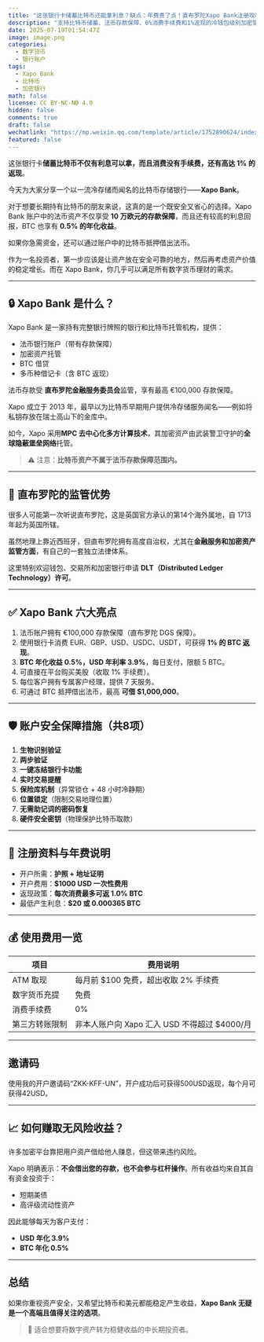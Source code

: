 ```yaml
---
title: "这张银行卡储蓄比特币还能拿利息？缺点：年费贵了点！直布罗陀Xapo Bank注册攻略"
description: "支持比特币储蓄、法币存款保障、0%消费手续费和1%返现的冷钱包级别加密银行——Xapo Bank 全面介绍"
date: 2025-07-19T01:54:47Z
image: image.png
categories:
  - 数字货币
  - 银行账户
tags:
  - Xapo Bank
  - 比特币
  - 加密银行
math: false
license: CC BY-NC-ND 4.0
hidden: false
comments: true
draft: false
wechatlink: "https://mp.weixin.qq.com/template/article/1752890624/index.html"
featured: false
---
```


这张银行卡**储蓄比特币不仅有利息可以拿，而且消费没有手续费，还有高达 1% 的返现**。

今天为大家分享一个以一流冷存储而闻名的比特币存储银行——**Xapo Bank**。

对于想要长期持有比特币的朋友来说，这真的是一个既安全又省心的选择。Xapo Bank 账户中的法币资产不仅享受 **10 万欧元的存款保障**，而且还有较高的利息回报，BTC 也享有 **0.5% 的年化收益**。

如果你急需资金，还可以通过账户中的比特币抵押借出法币。

作为一名投资者，第一步应该是让资产放在安全可靠的地方，然后再考虑资产价值的稳定增长。而在 Xapo Bank，你几乎可以满足所有数字货币理财的需求。

---

## 🔒 Xapo Bank 是什么？

Xapo Bank 是一家持有完整银行牌照的银行和比特币托管机构，提供：

- 法币银行账户（带有存款保障）
- 加密资产托管
- BTC 借贷
- 多币种借记卡（含 BTC 返现）

法币存款受 **直布罗陀金融服务委员会**监管，享有最高 €100,000 存款保障。

Xapo 成立于 2013 年，最早以为比特币早期用户提供冷存储服务闻名——例如将私钥存放在瑞士高山下的金库中。

如今，Xapo 采用**MPC 去中心化多方计算技术**，其加密资产由武装警卫守护的**全球隐蔽堡垒网络**托管。

> ⚠️ 注意：**比特币资产不属于法币存款保障范围内。**

---

## 📍 直布罗陀的监管优势

很多人可能第一次听说直布罗陀，这是英国官方承认的第14个海外属地，自 1713 年起为英国所辖。

虽然地理上靠近西班牙，但直布罗陀拥有高度自治权，尤其在**金融服务和加密资产监管方面**，有自己的一套独立法律体系。

这里特别欢迎钱包、交易所和加密银行申请 **DLT（Distributed Ledger Technology）许可**。

---

## ✅ Xapo Bank 六大亮点

1. 法币账户拥有 €100,000 存款保障（直布罗陀 DGS 保障）。
2. 使用银行卡消费 EUR、GBP、USD、USDC、USDT，可获得 **1% 的 BTC 返现**。
3. **BTC 年化收益 0.5%，USD 年利率 3.9%**，每日支付，限额 5 BTC。
4. 可直接在平台购买美股（收取 1% 手续费）。
5. 每位客户拥有专属客户经理，提供 7 天服务。
6. 可通过 BTC 抵押借出法币，最高 **可借 $1,000,000**。

---

## 🛡 账户安全保障措施（共8项）

1. **生物识别验证**
2. **两步验证**
3. **一键冻结银行卡功能**
4. **实时交易提醒**
5. **保险库机制**（异常锁仓 + 48 小时冷静期）
6. **位置锁定**（限制交易地理位置）
7. **无需助记词的密码恢复**
8. **硬件安全密钥**（物理保护比特币取款）

---

## 📝 注册资料与年费说明

- 开户所需：**护照 + 地址证明**
- 开户费用：**$1000 USD 一次性费用**
- 返现政策：**每次消费最多可返 1.0% BTC**
- 最低产生利息：**$20 或 0.000365 BTC**

---

## 💰 使用费用一览

| 项目 | 费用说明 |
|------|----------|
| ATM 取现 | 每月前 $100 免费，超出收取 2% 手续费 |
| 数字货币充提 | 免费 |
| 消费手续费 | 0% |
| 第三方转账限制 | 非本人账户向 Xapo 汇入 USD 不得超过 $4000/月 |

---

## 邀请码

使用我的开户邀请码“ZKK-KFF-UN”，开户成功后可获得500USD返现，每个月可获得42USD。

---

## 📈 如何赚取无风险收益？

许多加密平台靠把用户资产借给他人赚息，但这带来违约风险。

Xapo 明确表示：**不会借出您的存款，也不会参与杠杆操作**。所有收益均来自其自有资金投资于：

- 短期美债
- 高评级流动性资产

因此能够每天为客户支付：

- **USD 年化 3.9%**
- **BTC 年化 0.5%**

---

## 总结

如果你重视资产安全，又希望比特币和美元都能稳定产生收益，**Xapo Bank 无疑是一个高端且值得关注的选项**。

> 📌 适合想要将数字资产转为稳健收益的中长期投资者。

